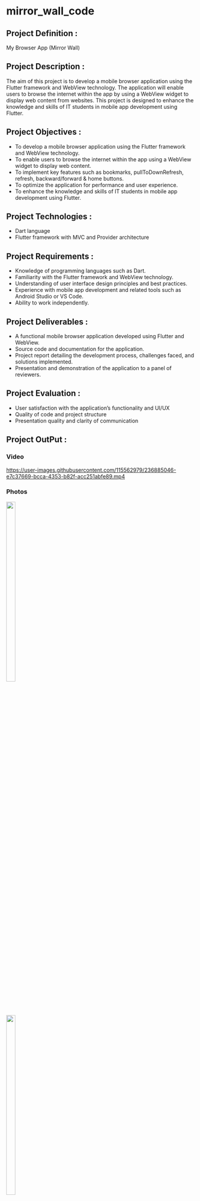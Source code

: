 # mirror_wall_code

## Project Definition :

My Browser App (Mirror Wall)

## Project Description :

The aim of this project is to develop a mobile browser application using the Flutter framework
and WebView technology. The application will enable users to browse the internet within the app
by using a WebView widget to display web content from websites. This project is designed to
enhance the knowledge and skills of IT students in mobile app development using Flutter.

## Project Objectives :

- To develop a mobile browser application using the Flutter framework and WebView technology.
- To enable users to browse the internet within the app using a WebView widget to display web content.
- To implement key features such as bookmarks, pullToDownRefresh, refresh, backward/forward & home buttons.
- To optimize the application for performance and user experience.
- To enhance the knowledge and skills of IT students in mobile app development using Flutter.

## Project Technologies :

- Dart language
- Flutter framework with MVC and Provider architecture

## Project Requirements :

- Knowledge of programming languages such as Dart.
- Familiarity with the Flutter framework and WebView technology.
- Understanding of user interface design principles and best practices.
- Experience with mobile app development and related tools such as Android Studio or VS Code.
- Ability to work independently.

## Project Deliverables :

- A functional mobile browser application developed using Flutter and WebView.
- Source code and documentation for the application.
- Project report detailing the development process, challenges faced, and solutions implemented.
- Presentation and demonstration of the application to a panel of reviewers.

## Project Evaluation :

- User satisfaction with the application’s functionality and UI/UX
- Quality of code and project structure
- Presentation quality and clarity of communication

## Project OutPut :

### Video

https://user-images.githubusercontent.com/115562979/236885046-e7c37669-bcca-4353-b82f-acc251abfe89.mp4

### Photos

<p>
<img src = "https://user-images.githubusercontent.com/115562979/236885291-c0098996-77c1-432a-be55-3505c4aaf5fd.png" width=22% height=35%>
<br/>
<img src = "https://user-images.githubusercontent.com/115562979/236885330-3ad22317-4019-4fa4-8015-c5dde1842b10.png" width=22% height=35%>
<br/>
<img src = "https://user-images.githubusercontent.com/115562979/236885375-ff52e446-c8a0-484f-b065-3437bade26ae.png" width=22% height=35%>
<br/>
<img src = "https://user-images.githubusercontent.com/115562979/236885389-6c2bf2fa-0651-4cc1-bb31-a1994d47577c.png" width=22% height=35%>
<br/>
<img src = "https://user-images.githubusercontent.com/115562979/236885452-685d11b0-697f-448b-bc31-6deef8c3401f.png" width=22% height=35%>
<br/>
<img src = "https://user-images.githubusercontent.com/115562979/236885471-79ad4e7a-6159-4c47-b70a-b9c2ef4f031d.png" width=22% height=35%>
<br/>
<img src = "https://user-images.githubusercontent.com/115562979/236885497-d238a728-7337-416a-b93b-a602d0322014.png" width=22% height=35%>
<br/>
<img src = "https://user-images.githubusercontent.com/115562979/236885523-0c7445ae-36b2-446f-9cc4-2ed4197658d3.png" width=22% height=35%>
<br/>
<img src = "https://user-images.githubusercontent.com/115562979/236885560-3cf4b962-a26e-4c5d-ab5b-2b5632f9e12c.png" width=22% height=35%>
<br/>
<img src = "https://user-images.githubusercontent.com/115562979/236885575-9ec4ee8d-02a9-48c7-9f73-16260a19940a.png" width=22% height=35%>
<br/>
</p>
